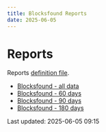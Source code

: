 ```yaml
---
title: Blocksfound Reports
date: 2025-06-05
---
```


# Reports

Reports [definition file](/conf/reports/blocksfound.yml).

* [Blocksfound - all data](/pages/reports/blocksfound/Blocksfound.html)
* [Blocksfound - 60 days](/pages/reports/blocksfound/Blocksfound-60-Days.html)
* [Blocksfound - 90 days](/pages/reports/blocksfound/Blocksfound-90-Days.html)
* [Blocksfound - 180 days](/pages/reports/blocksfound/Blocksfound-180-Days.html)

Last updated: 2025-06-05 09:15
